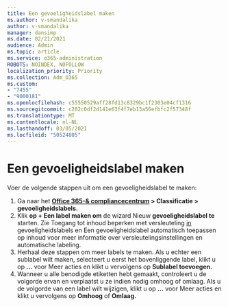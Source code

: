 ```yaml
---
title: Een gevoeligheidslabel maken
ms.author: v-smandalika
author: v-smandalika
manager: dansimp
ms.date: 02/21/2021
audience: Admin
ms.topic: article
ms.service: o365-administration
ROBOTS: NOINDEX, NOFOLLOW
localization_priority: Priority
ms.collection: Adm_O365
ms.custom:
- "7455"
- "9000181"
ms.openlocfilehash: c55550529aff28fd13c8329bc1f2303e04cf1316
ms.sourcegitcommit: c202c0df2d141e63f4f7eb13a56efbfc2f57348f
ms.translationtype: MT
ms.contentlocale: nl-NL
ms.lasthandoff: 03/05/2021
ms.locfileid: "50524805"
---
```

# <a name="create-a-sensitivity-label"></a>Een gevoeligheidslabel maken

Voer de volgende stappen uit om een gevoeligheidslabel te maken:

1. Ga naar het **[Office 365-& compliancecentrum](https://sip.protection.office.com/) > Classificatie > gevoeligheidslabels.**
2. Klik **op + Een label maken om** de wizard Nieuw **gevoeligheidslabel te** starten. Zie Toegang tot inhoud beperken met versleuteling [in](https://docs.microsoft.com/microsoft-365/compliance/encryption-sensitivity-labels) gevoeligheidslabels en [](https://docs.microsoft.com/microsoft-365/compliance/apply-sensitivity-label-automatically)Een gevoeligheidslabel automatisch toepassen op inhoud voor meer informatie over versleutelingsinstellingen en automatische labeling.
3. Herhaal deze stappen om meer labels te maken. Als u echter een sublabel wilt maken, selecteert u eerst het bovenliggende label, klikt u op **...** voor Meer acties en klikt u vervolgens op **Sublabel toevoegen.**
4. Wanneer u alle benodigde etiketten hebt gemaakt, controleert u de volgorde ervan en verplaatst u ze indien nodig omhoog of omlaag. Als u de volgorde van een label wilt wijzigen, klikt u op **...** voor Meer acties en klikt u vervolgens op **Omhoog** of **Omlaag.** 
